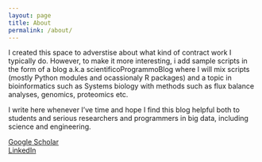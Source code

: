 ```yaml
---
layout: page
title: About
permalink: /about/
---
```


I created this space to adverstise about what kind of contract work I typically do. However, to make it more interesting, i add sample scripts in the form of a blog a.k.a scientificoProgrammoBlog where I will mix scripts (mostly Python modules and ocassionaly R packages) and a topic in bioinformatics such as Systems biology with methods such as flux balance analyses, genomics, proteomics etc.

I write here whenever I’ve time and hope I find this blog helpful both to students and serious researchers and programmers in big data, including science and engineering.

[Google Scholar](https://scholar.google.com/citations?hl=en&user=UBvhRHgAAAAJ&view_op=list_works&sortby=pubdate)  
[LinkedIn](https://www.linkedin.com/in/viswanadham-sridhara-308263174)

